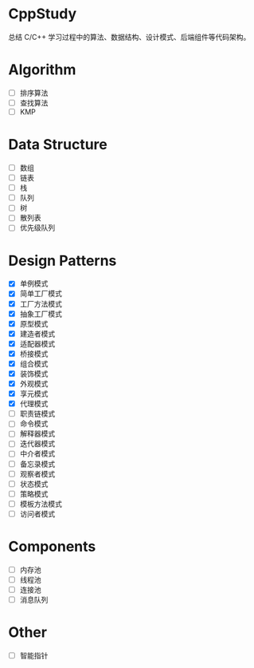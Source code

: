 # CppStudy

总结 C/C++ 学习过程中的算法、数据结构、设计模式、后端组件等代码架构。

# Algorithm

- [ ] 排序算法
- [ ] 查找算法
- [ ] KMP

# Data Structure

- [ ] 数组
- [ ] 链表
- [ ] 栈 
- [ ] 队列
- [ ] 树
- [ ] 散列表
- [ ] 优先级队列

# Design Patterns

- [x] 单例模式
- [x] 简单工厂模式
- [x] 工厂方法模式
- [x] 抽象工厂模式
- [x] 原型模式
- [x] 建造者模式
- [x] 适配器模式
- [x] 桥接模式
- [x] 组合模式
- [x] 装饰模式
- [x] 外观模式
- [x] 享元模式
- [x] 代理模式
- [ ] 职责链模式
- [ ] 命令模式
- [ ] 解释器模式
- [ ] 迭代器模式
- [ ] 中介者模式
- [ ] 备忘录模式
- [ ] 观察者模式
- [ ] 状态模式
- [ ] 策略模式
- [ ] 模板方法模式
- [ ] 访问者模式

# Components

- [ ] 内存池
- [ ] 线程池
- [ ] 连接池
- [ ] 消息队列

# Other

- [ ] 智能指针 
